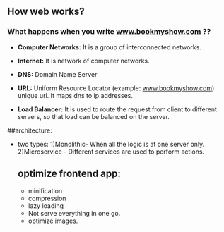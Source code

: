 ## How web works?

### What happens when you write www.bookmyshow.com ??

- **Computer Networks:** It is a group of interconnected networks.

- **Internet:** It is network of computer networks.

- **DNS:** Domain Name Server

- **URL:** Uniform Resource Locator (example: www.bookmyshow.com) unique url. It maps dns to ip addresses.

- **Load Balancer:** It is used to route the request from client to different servers, so that load can be balanced on the server.

##architecture:

- two types: 1)Monolithic- When all the logic is at one server only.
  2)Microservice - Different services are used to perform actions.

  ## optimize frontend app: 
  - minification
  - compression
  - lazy loading
  - Not serve everything in one go.
  - optimize images.

